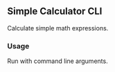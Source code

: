 ## Simple Calculator CLI
Calculate simple math expressions.

### Usage
Run with command line arguments.
   


